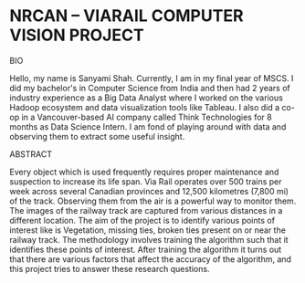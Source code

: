 # NRCAN – VIARAIL COMPUTER VISION PROJECT

BIO
 
Hello, my name is Sanyami Shah. Currently, I am in my final year of MSCS. I did my bachelor's in Computer Science from India and then had 2 years of industry experience as a Big Data Analyst where I worked on the various Hadoop ecosystem and data visualization tools like Tableau. I also did a co-op in a Vancouver-based AI company called Think Technologies for 8 months as Data Science Intern. I am fond of playing around with data and observing them to extract some useful insight.

ABSTRACT
 
Every object which is used frequently requires proper maintenance and suspection to increase its life span. Via Rail operates over 500 trains per week across several Canadian provinces and 12,500 kilometres (7,800 mi) of the track. Observing them from the air is a powerful way to monitor them. The images of the railway track are captured from various distances in a different location. The aim of the project is to identify various points of interest like is Vegetation, missing ties, broken ties present on or near the railway track. The methodology involves training the algorithm such that it identifies these points of interest. After training the algorithm it turns out that there are various factors that affect the accuracy of the algorithm, and this project tries to answer these research questions.
